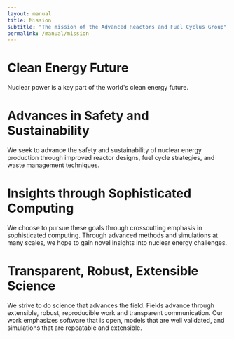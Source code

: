 ```yaml
---
layout: manual
title: Mission
subtitle: "The mission of the Advanced Reactors and Fuel Cyclus Group"
permalink: /manual/mission
---
```


# Clean Energy Future

Nuclear power is a key part of the world's clean energy future. 

# Advances in Safety and Sustainability

We seek to advance the safety and sustainability of nuclear energy production 
through improved reactor designs, fuel cycle strategies, and waste management 
techniques.

# Insights through Sophisticated Computing

We choose to pursue these goals through crosscutting emphasis in sophisticated 
computing. Through advanced methods and simulations at many scales, we hope to 
gain novel insights into nuclear energy challenges. 

# Transparent, Robust, Extensible Science

We strive to do science that advances the field. Fields advance through 
extensible, robust, reproducible work and transparent communication. Our work 
emphasizes software that is open, models that are well validated, and 
simulations that are repeatable and extensible. 
